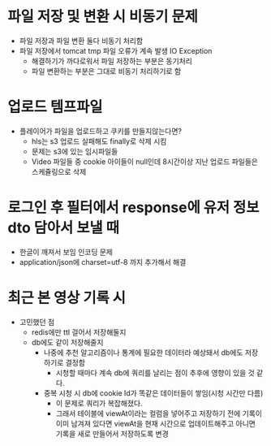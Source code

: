 # 파일 저장 및 변환 시 비동기 문제
* 파일 저장과 파일 변환 둘다 비동기 처리함
* 파일 저장에서 tomcat tmp 파일 오류가 계속 발생 IO Exception
  * 해결하기가 까다로워서 파일 저장하는 부분은 동기처리
  * 파일 변환하는 부분은 그대로 비동기 처리하기로 함

# 업로드 템프파일
* 플레이어가 파일을 업로드하고 쿠키를 만들지않는다면?
  * hls는 s3 업로드 실패해도 finally로 삭제 시킴
  * 문제는 s3에 있는 임시파일들
  * Video 파일들 중 cookie 아이들이 null인데 8시간이상 지난 업로드 파일들은 스케쥴링으로 삭제 

# 로그인 후 필터에서 response에 유저 정보 dto 담아서 보낼 때
* 한글이 깨져서 보임 인코딩 문제
* application/json에 charset=utf-8 까지 추가해서 해결

# 최근 본 영상 기록 시
* 고민했던 점
  * redis에만 ttl 걸어서 저장해둘지
  * db에도 같이 저장해줄지
    * 나중에 추천 알고리즘이나 통계에 필요한 데이터라 예상돼서 db에도 저장하기로 결정함
      * 시청할 때마다 계속 db에 쿼리를 날리는 점이 추후에 영향이 있을 것 같다.
    * 중복 시청 시 db에 cookie Id가 똑같은 데이터들이 쌓임(시청 시간만 다름)
      * 이 문제로 쿼리가 복잡해졌다.
      * 그래서 테이블에 viewAt이라는 컬럼을 넣어주고 저장하기 전에 기록이 이미 남겨져 있다면 viewAt을 현재 시간으로 업데이트해주고 아니면 기록을 새로 만들어서 저장하도록 변경